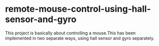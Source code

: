 # remote-mouse-control-using-hall-sensor-and-gyro
This project is basically about controlling a mouse.This has been implemented in two separate ways, using hall sensor and gyro separately. 

